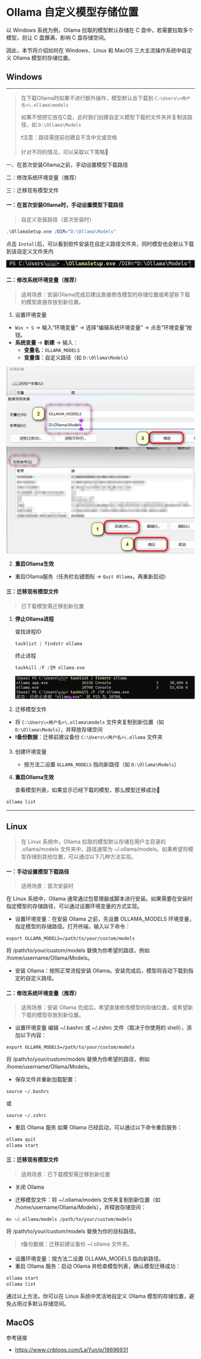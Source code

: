 # Ollama 自定义模型存储位置

以 Windows 系统为例，Ollama 拉取的模型默认存储在 C 盘中，若需要拉取多个模型，则让 C 盘爆满，影响 C 盘存储空间。

因此，本节将介绍如何在 Windows、Linux 和 MacOS 三大主流操作系统中自定义 Ollama 模型的存储位置。

## Windows

---

> 在下载Ollama时如果不进行额外操作，模型默认会下载到 `C:\Users\<用户名>\.ollama\models`
>
> 如果不想把它放在C盘，此时我们创建自定义模型下载的文件夹并复制该路径，如 `D:\Ollama\Models`
>
> ❗注意：路径需提前创建且不含中文或空格
>
> 针对不同的情况，可以采取以下策略👀

一、在首次安装Ollama之前，手动设置模型下载路径

二：修改系统环境变量（推荐）

三：迁移现有模型文件

#### **一：在首次安装Ollama时，手动设置模型下载路径**

> 自定义安装路径（首次安装时）

```powershell
.\OllamaSetup.exe /DIR="D:\Ollama\Models"
```

点击 `Install`后，可以看到软件安装在自定义路径文件夹，同时模型也会默认下载到该自定义文件夹内

![安装设置](../images/C3-2-1.png)

#### **二：修改系统环境变量（推荐）**

> 适用场景：安装Ollama完成后建议直接修改模型的存储位置或希望新下载的模型直接存放到新位置。

1. 设置环境变量

- `Win + S` → 输入“环境变量” → 选择“编辑系统环境变量” → 点击“环境变量”按钮。
- **系统变量** → **新建** → 输入：
  - **变量名**：`OLLAMA_MODELS`
  - **变量值**：自定义路径（如 `D:\Ollama\Models`）

![img](../images/C3-2-2.png)

2. **重启Ollama生效**

- 重启Ollama服务（任务栏右键图标 → `Quit Ollama`，再重新启动）

#### **三：迁移现有模型文件**

> 已下载模型需迁移到新位置

1. **停止Ollama进程**

   查找进程ID

   ```powershell
   tasklist | findstr ollama
   ```

   终止进程

   ```powershell
   taskkill /F /IM ollama.exe
   ```

   ![img](../images/C3-2-3.png)
2. 迁移模型文件

- 将 `C:\Users\<用户名>\.ollama\models` 文件夹复制到新位置（如 `D:\Ollama\Models`），并释放存储空间
- ❗**备份数据**：迁移前建议备份 `C:\Users\<用户名>\.ollama` 文件夹

3. 创建环境变量

   - 按方法二设置 `OLLAMA_MODELS` 指向新路径（如 `D:\Ollama\Models`）
4. **重启Ollama生效**

   查看模型列表，如果显示已经下载的模型，那么模型迁移成功🎉

```powershell
ollama list
```

---

## Linux

>在 Linux 系统中，Ollama 拉取的模型默认存储在用户主目录的 .ollama/models 文件夹中，路径通常为 ~/.ollama/models。如果希望将模型存储到其他位置，可以通过以下几种方法实现。

#### 一：手动设置模型下载路径

> 适用场景：首次安装时

在 Linux 系统中，Ollama 通常通过包管理器或脚本进行安装。如果需要在安装时指定模型的存储路径，可以通过设置环境变量的方式实现。
* 设置环境变量：在安装 Ollama 之前，先设置 OLLAMA_MODELS 环境变量，指定模型的存储路径。打开终端，输入以下命令：
```
export OLLAMA_MODELS=/path/to/your/custom/models
```
将 /path/to/your/custom/models 替换为你希望的路径，例如 /home/username/Ollama/Models。
* 安装 Ollama：按照正常流程安装 Ollama。安装完成后，模型将自动下载到指定的自定义路径。
#### 二：修改系统环境变量（推荐）
> 适用场景：安装 Ollama 完成后，希望直接修改模型的存储位置，或希望新下载的模型存放到新位置。
* 设置环境变量
编辑 ~/.bashrc 或 ~/.zshrc 文件（取决于你使用的 shell），添加以下内容：
```
export OLLAMA_MODELS=/path/to/your/custom/models
```
将 /path/to/your/custom/models 替换为你希望的路径，例如 /home/username/Ollama/Models。
* 保存文件并重新加载配置：

```
source ~/.bashrc
```
或
```
source ~/.zshrc
```
* 重启 Ollama 服务
如果 Ollama 已经启动，可以通过以下命令重启服务：
```
ollama quit
ollama start
```
#### 三：迁移现有模型文件
> 适用场景：已下载模型需迁移到新位置

* 关闭 Ollama 

* 迁移模型文件：将 ~/.ollama/models 文件夹复制到新位置（如 /home/username/Ollama/Models），并释放存储空间：
```
mv ~/.ollama/models /path/to/your/custom/models
```
将 /path/to/your/custom/models 替换为你的目标路径。
>❗备份数据：迁移前建议备份 ~/.ollama 文件夹。

* 设置环境变量：按方法二设置 OLLAMA_MODELS 指向新路径。
* 重启 Ollama 服务：启动 Ollama 并检查模型列表，确认模型迁移成功：
```
ollama start
ollama list
```
通过以上方法，你可以在 Linux 系统中灵活地自定义 Ollama 模型的存储位置，避免占用过多默认存储空间。


## MacOS

参考链接

- https://www.cnblogs.com/LaiYun/p/18696931
